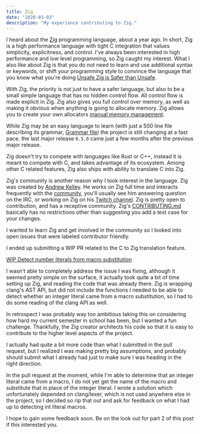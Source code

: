 ```yaml
---
title: Zig
date: "2020-03-03"
description: "My experience contributing to Zig."
---
```


I heard about the [Zig](https://ziglang.org/) programming language, about a
year ago. In short, Zig is a high performance language with tight C integration
that values simplicity, explicitness, and control. I've always been interested
in high performance and low level programming, so Zig caught my interest. What
I also like about Zig is that you do not need to learn and use additional
syntax or keywords, or shift your programming style to convince the language
that you know what you're doing [Unsafe Zig is Safer than Unsafe](https://andrewkelley.me/post/unsafe-zig-safer-than-unsafe-rust.html).

With Zig, the priority is not just to have a safer language, but also
to be a small simple language that has no hidden control flow. All control flow
is made explicit in Zig. Zig also gives you full control over memory, as well
as making it obvious when anything is going to allocate memory. Zig allows you
to create your own allocators [manual memory management](https://ziglang.org/#toc-Manual-memory-management).

While Zig may be an easy language to learn (with just a 500 line file
describing its grammar, [Grammar file](https://ziglang.org/documentation/master/#Grammar))
the project is still changing at a fast pace. the last major release `0.5.0`
came just a few months after the previous major release.

Zig doesn't try to compete with languages like Rust or C++, instead it is meant
to compete with C, and takes advantage of its ecosystem. Among other C related features,
Zig also ships with ability to translate C into Zig.

Zig's community is another reason why I took interest in the language.
Zig was created by [Andrew Kelley](https://andrewkelley.me/).
He works on Zig full time and interacts frequently with the [community](https://github.com/ziglang/zig/wiki/Community),
you'll usually see him answering question on the IRC, or working on Zig
on his [Twitch channel](https://www.twitch.tv/andrewrok).
Zig is pretty open to contribution, and has a receptive community.
Zig's [CONTRIBUTING.md](https://github.com/ziglang/zig/blob/master/CONTRIBUTING.md)
basically has no restrictions other than suggesting you add a test case for
your changes.

I wanted to learn Zig and get involved in the community so I looked into open
issues that were labeled contributor friendly.

I ended up submitting a WIP PR related to the C to Zig translation feature.

[WIP Detect number literals from macro substitution](https://github.com/ziglang/zig/pull/4604)

I wasn't able to completely address the issue I was fixing, although it seemed
pretty simple on the surface, it actually took quite a bit of time setting up
Zig, and reading the code that was already there. Zig is wrapping clang's AST
API, but did not include the functions I needed to be able to detect whether an
integer literal came from a macro substitution, so I had to do some reading of
the clang API as well.

In retrospect I was probably way too ambitious taking this on considering how
hard my current semester in school has been, but I wanted a fun challenge. Thankfully, the
Zig creator architects his code so that it is easy to contribute to the
higher level aspects of the project.

I actually had quite a bit more code than what I submitted in the pull request,
but I realized I was making pretty big assumptions, and probably should submit
what I already had just to make sure I was heading in the right direction.

In the pull request at the moment, while I'm able to determine that an integer
literal came from a macro, I do not yet get the name of the macro and
substitute that in place of the integer literal. I wrote a solution which
unfortunately depended on clang/lexer, which is not used anywhere else in the
project, so I decided so rip that out and ask for feedback on what I had up to
detecting int literal macros.

I hope to gain some feedback soon. Be on the look out for part 2 of this post if this interested you.

